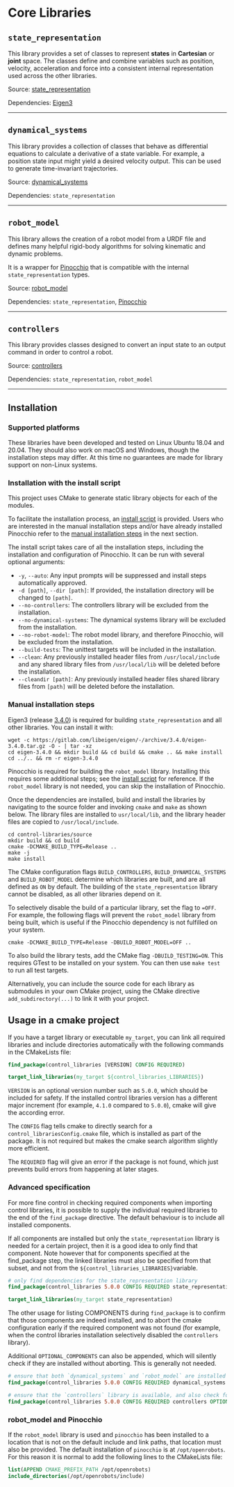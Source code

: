# Core Libraries

## `state_representation`

This library provides a set of classes to represent **states** in **Cartesian** or **joint** space.
The classes define and combine variables such as position, velocity, acceleration and force into
a consistent internal representation used across the other libraries.

Source: [state_representation](./state_representation)

Dependencies: [Eigen3](https://eigen.tuxfamily.org/index.php?title=Main_Page)

---

## `dynamical_systems`

This library provides a collection of classes that behave as differential equations to calculate
a derivative of a state variable. For example, a position state input might
yield a desired velocity output. This can be used to generate time-invariant trajectories.

Source: [dynamical_systems](./dynamical_systems)

Dependencies: `state_representation`

---

## `robot_model`

This library allows the creation of a robot model from a URDF file and defines many helpful
rigid-body algorithms for solving kinematic and dynamic problems.

It is a wrapper for [Pinocchio](https://github.com/stack-of-tasks/pinocchio)
that is compatible with the internal `state_representation` types.

Source: [robot_model](./robot_model)

Dependencies: `state_representation`, [Pinocchio](https://stack-of-tasks.github.io/pinocchio/download.html)

---

## `controllers`

This library provides classes designed to convert an input state to an output command in order to control
a robot.

Source: [controllers](./controllers)

Dependencies: `state_representation`, `robot_model`

---


## Installation

### Supported platforms

These libraries have been developed and tested on Linux Ubuntu 18.04 and 20.04.
They should also work on macOS and Windows, though the installation
steps may differ. At this time no guarantees are made for library support on
non-Linux systems.

### Installation with the install script
This project uses CMake to generate static library objects for each of the modules.

To facilitate the installation process, an [install script](./install.sh) is provided. Users who are interested in
the manual installation steps and/or have already installed Pinocchio refer to the
[manual installation steps](#manual-installation-steps) in the next section.

The install script takes care of all the installation steps, including the installation and configuration of Pinocchio.
It can be run with several optional arguments:
- `-y`, `--auto`: Any input prompts will be suppressed and install steps automatically approved.
- `-d [path]`, `--dir [path]`: If provided, the installation directory will be changed to `[path]`.
- `--no-controllers`: The controllers library will be excluded from the installation.
- `--no-dynamical-systems`: The dynamical systems library will be excluded from the installation.
- `--no-robot-model`: The robot model library, and therefore Pinocchio, will be excluded from the installation.
- `--build-tests`: The unittest targets will be included in the installation.
- `--clean`: Any previously installed header files from `/usr/local/include` and any shared library files from
  `/usr/local/lib` will be deleted before the installation.
- `--cleandir [path]`: Any previously installed header files shared library files from `[path]` will be deleted before
  the installation.

### Manual installation steps

Eigen3 (release [3.4.0](https://gitlab.com/libeigen/eigen/-/releases/3.4.0)) is required for
building `state_representation` and all other libraries. You can install it with:
```shell script
wget -c https://gitlab.com/libeigen/eigen/-/archive/3.4.0/eigen-3.4.0.tar.gz -O - | tar -xz
cd eigen-3.4.0 && mkdir build && cd build && cmake .. && make install
cd ../.. && rm -r eigen-3.4.0
```

Pinocchio is required for building the `robot_model` library. Installing this requires
some additional steps; see the [install script](./install.sh) for reference.
If the `robot_model` library is not needed, you can skip the installation of Pinocchio.

Once the dependencies are installed, build and install the libraries by navigating
to the source folder and invoking `cmake` and `make` as shown below.
The library files are installed to `usr/local/lib`, and the library header files
are copied to `/usr/local/include`.

```shell script
cd control-libraries/source
mkdir build && cd build
cmake -DCMAKE_BUILD_TYPE=Release ..
make -j
make install
```

The CMake configuration flags `BUILD_CONTROLLERS`, `BUILD_DYNAMICAL_SYSTEMS` and `BUILD_ROBOT_MODEL`
determine which libraries are built, and are all defined as `ON` by default.
The building of the `state_representation` library cannot be disabled, as all other libraries depend on it.

To selectively disable the build of a particular library, set the flag to `=OFF`.
For example, the following flags will prevent the `robot_model` library from being built,
which is useful if the Pinocchio dependency is not fulfilled on your system.

```shell script
cmake -DCMAKE_BUILD_TYPE=Release -DBUILD_ROBOT_MODEL=OFF ..
```

To also build the library tests, add the CMake flag `-DBUILD_TESTING=ON`.
This requires GTest to be installed on your system. You can then use `make test` to run all test targets.

Alternatively, you can include the source code for each library as submodules in your own CMake project,
using the CMake directive `add_subdirectory(...)` to link it with your project.

## Usage in a cmake project

If you have a target library or executable `my_target`, you can link all required libraries
and include directories automatically with the following commands in the CMakeLists file:

```cmake
find_package(control_libraries [VERSION] CONFIG REQUIRED)

target_link_libraries(my_target ${control_libraries_LIBRARIES})
```

`VERSION` is an optional version number such as `5.0.0`, which should be included for safety. If the installed
control libraries version has a different major increment (for example, `4.1.0` compared to `5.0.0`), cmake
will give the according error.

The `CONFIG` flag tells cmake to directly search for a `control_librariesConfig.cmake` file, which is installed
as part of the package. It is not required but makes the cmake search algorithm slightly more efficient.

The `REQUIRED` flag will give an error if the package is not found, which just prevents build errors from happening
at later stages.

### Advanced specification

For more fine control in checking required components when importing control libraries, it is possible to
supply the individual required libraries to the end of the `find_package` directive. The default behaviour
is to include all installed components.

If all components are installed but only the `state_representation` library is needed for a certain project,
then it is a good idea to only find that component. Note however that for components specified at the find_package step,
the linked libraries must also be specified from that subset, and not from the `${control_libraries_LIBRARIES}`variable.

```cmake
# only find dependencies for the state_representation library
find_package(control_libraries 5.0.0 CONFIG REQUIRED state_representation)

target_link_libraries(my_target state_representation)
```

The other usage for listing COMPONENTS during `find_package` is to confirm that those components are indeed installed,
and to abort the cmake configuration early if the required component was not found (for example, when the
control libraries installation selectively disabled the `controllers` library).

Additional `OPTIONAL_COMPONENTS` can also be appended, which will silently check if they are installed without aborting.
This is generally not needed.

```cmake
# ensure that both `dynamical_systems` and `robot_model` are installed and available
find_package(control_libraries 5.0.0 CONFIG REQUIRED dynamical_systems robot_model)

# ensure that the `controllers` library is available, and also check for dynamical_systems in the background
find_package(control_libraries 5.0.0 CONFIG REQUIRED controllers OPTIONAL_COMPONENTS dynamical_systems)
```

### robot_model and Pinocchio

If the `robot_model` library is used and `pinocchio` has been installed to a location that is
not on the default include and link paths, that location must also be provided.
The default installation of `pinocchio` is at `/opt/openrobots`. For this reason it is normal to add the following
lines to the CMakeLists file:

```cmake
list(APPEND CMAKE_PREFIX_PATH /opt/openrobots)
include_directories(/opt/openrobots/include)
```
